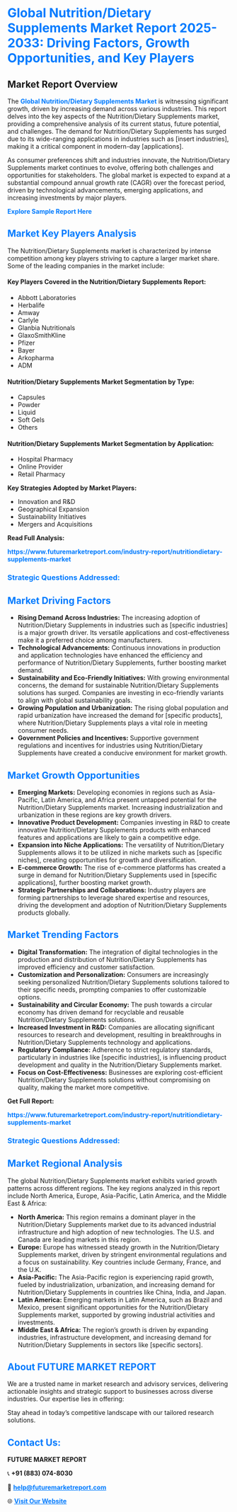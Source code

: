 <h1 style="color: #007BFF;">Global Nutrition/Dietary Supplements Market Report 2025-2033: Driving Factors, Growth Opportunities, and Key Players</h1>

<section id="overview">
<h2>Market Report Overview</h2>
<p>The <a href="https://www.futuremarketreport.com/industry-report/nutritiondietary-supplements-market" style="color: #007BFF; text-decoration: none;"><strong>Global Nutrition/Dietary Supplements Market</strong></a> is witnessing significant growth, driven by increasing demand across various industries. This report delves into the key aspects of the Nutrition/Dietary Supplements market, providing a comprehensive analysis of its current status, future potential, and challenges. The demand for Nutrition/Dietary Supplements has surged due to its wide-ranging applications in industries such as [insert industries], making it a critical component in modern-day [applications].</p>
<p>As consumer preferences shift and industries innovate, the Nutrition/Dietary Supplements market continues to evolve, offering both challenges and opportunities for stakeholders. The global market is expected to expand at a substantial compound annual growth rate (CAGR) over the forecast period, driven by technological advancements, emerging applications, and increasing investments by major players.</p>
</section>

<section id="overview">
<p><a href="https://www.futuremarketreport.com/request-sample/reportId=82840" style="color: #007BFF; text-decoration: none;"><strong>Explore Sample Report Here</strong></a></p>
</section>

<section id="key-players">
<h2 style="color: #007BFF;">Market Key Players Analysis</h2>
<p>The Nutrition/Dietary Supplements market is characterized by intense competition among key players striving to capture a larger market share. Some of the leading companies in the market include:</p>
<h4>Key Players Covered in the Nutrition/Dietary Supplements Report:</h4>
<ul><li>Abbott Laboratories</li><li>Herbalife</li><li>Amway</li><li>Carlyle</li><li>Glanbia Nutritionals</li><li>GlaxoSmithKline</li><li>Pfizer</li><li>Bayer</li><li>Arkopharma</li><li>ADM</li></ul>
<h4>Nutrition/Dietary Supplements Market Segmentation by Type:</h4>
<ul><li>Capsules</li><li>Powder</li><li>Liquid</li><li>Soft Gels</li><li>Others</li></ul>

<h4>Nutrition/Dietary Supplements Market Segmentation by Application:</h4>
<ul><li>Hospital Pharmacy</li><li>Online Provider</li><li>Retail Pharmacy</li></ul>
<p><strong>Key Strategies Adopted by Market Players:</strong></p>
<ul>
<li>Innovation and R&D</li>
<li>Geographical Expansion</li>
<li>Sustainability Initiatives</li>
<li>Mergers and Acquisitions</li>
</ul>
</section>

<section>
<p><strong>Read Full Analysis: </strong></p><a href="https://www.futuremarketreport.com/industry-report/nutritiondietary-supplements-market" style="color: #007BFF; text-decoration: none;"><strong>https://www.futuremarketreport.com/industry-report/nutritiondietary-supplements-market</strong></a>
<h3 style="color: #007BFF;">Strategic Questions Addressed:</h3>
</section>

<section id="driving-factors">
<h2 style="color: #007BFF;">Market Driving Factors</h2>
<ul>
<li><strong>Rising Demand Across Industries:</strong> The increasing adoption of Nutrition/Dietary Supplements in industries such as [specific industries] is a major growth driver. Its versatile applications and cost-effectiveness make it a preferred choice among manufacturers.</li>
<li><strong>Technological Advancements:</strong> Continuous innovations in production and application technologies have enhanced the efficiency and performance of Nutrition/Dietary Supplements, further boosting market demand.</li>
<li><strong>Sustainability and Eco-Friendly Initiatives:</strong> With growing environmental concerns, the demand for sustainable Nutrition/Dietary Supplements solutions has surged. Companies are investing in eco-friendly variants to align with global sustainability goals.</li>
<li><strong>Growing Population and Urbanization:</strong> The rising global population and rapid urbanization have increased the demand for [specific products], where Nutrition/Dietary Supplements plays a vital role in meeting consumer needs.</li>
<li><strong>Government Policies and Incentives:</strong> Supportive government regulations and incentives for industries using Nutrition/Dietary Supplements have created a conducive environment for market growth.</li>
</ul>
</section>

<section id="growth-opportunities">
<h2 style="color: #007BFF;">Market Growth Opportunities</h2>
<ul>
<li><strong>Emerging Markets:</strong> Developing economies in regions such as Asia-Pacific, Latin America, and Africa present untapped potential for the Nutrition/Dietary Supplements market. Increasing industrialization and urbanization in these regions are key growth drivers.</li>
<li><strong>Innovative Product Development:</strong> Companies investing in R&D to create innovative Nutrition/Dietary Supplements products with enhanced features and applications are likely to gain a competitive edge.</li>
<li><strong>Expansion into Niche Applications:</strong> The versatility of Nutrition/Dietary Supplements allows it to be utilized in niche markets such as [specific niches], creating opportunities for growth and diversification.</li>
<li><strong>E-commerce Growth:</strong> The rise of e-commerce platforms has created a surge in demand for Nutrition/Dietary Supplements used in [specific applications], further boosting market growth.</li>
<li><strong>Strategic Partnerships and Collaborations:</strong> Industry players are forming partnerships to leverage shared expertise and resources, driving the development and adoption of Nutrition/Dietary Supplements products globally.</li>
</ul>
</section>

<section id="trending-factors">
<h2 style="color: #007BFF;">Market Trending Factors</h2>
<ul>
<li><strong>Digital Transformation:</strong> The integration of digital technologies in the production and distribution of Nutrition/Dietary Supplements has improved efficiency and customer satisfaction.</li>
<li><strong>Customization and Personalization:</strong> Consumers are increasingly seeking personalized Nutrition/Dietary Supplements solutions tailored to their specific needs, prompting companies to offer customizable options.</li>
<li><strong>Sustainability and Circular Economy:</strong> The push towards a circular economy has driven demand for recyclable and reusable Nutrition/Dietary Supplements solutions.</li>
<li><strong>Increased Investment in R&D:</strong> Companies are allocating significant resources to research and development, resulting in breakthroughs in Nutrition/Dietary Supplements technology and applications.</li>
<li><strong>Regulatory Compliance:</strong> Adherence to strict regulatory standards, particularly in industries like [specific industries], is influencing product development and quality in the Nutrition/Dietary Supplements market.</li>
<li><strong>Focus on Cost-Effectiveness:</strong> Businesses are exploring cost-efficient Nutrition/Dietary Supplements solutions without compromising on quality, making the market more competitive.</li>
</ul>
</section>

<section>
<p><strong>Get Full Report: </strong></p><a href="https://www.futuremarketreport.com/industry-report/nutritiondietary-supplements-market" style="color: #007BFF; text-decoration: none;"><strong>https://www.futuremarketreport.com/industry-report/nutritiondietary-supplements-market</strong></a>
<h3 style="color: #007BFF;">Strategic Questions Addressed:</h3>
</section>


<section id="regional-analysis">
<h2 style="color: #007BFF;">Market Regional Analysis</h2>
<p>The global Nutrition/Dietary Supplements market exhibits varied growth patterns across different regions. The key regions analyzed in this report include North America, Europe, Asia-Pacific, Latin America, and the Middle East & Africa:</p>
<ul>
<li><strong>North America:</strong> This region remains a dominant player in the Nutrition/Dietary Supplements market due to its advanced industrial infrastructure and high adoption of new technologies. The U.S. and Canada are leading markets in this region.</li>
<li><strong>Europe:</strong> Europe has witnessed steady growth in the Nutrition/Dietary Supplements market, driven by stringent environmental regulations and a focus on sustainability. Key countries include Germany, France, and the U.K.</li>
<li><strong>Asia-Pacific:</strong> The Asia-Pacific region is experiencing rapid growth, fueled by industrialization, urbanization, and increasing demand for Nutrition/Dietary Supplements in countries like China, India, and Japan.</li>
<li><strong>Latin America:</strong> Emerging markets in Latin America, such as Brazil and Mexico, present significant opportunities for the Nutrition/Dietary Supplements market, supported by growing industrial activities and investments.</li>
<li><strong>Middle East & Africa:</strong> The region’s growth is driven by expanding industries, infrastructure development, and increasing demand for Nutrition/Dietary Supplements in sectors like [specific sectors].</li>
</ul>
</section>

<footer>
<h2 style="color: #007BFF;">About FUTURE MARKET REPORT</h2>
<p>We are a trusted name in market research and advisory services, delivering actionable insights and strategic support to businesses across diverse industries. Our expertise lies in offering:</p>

<p>Stay ahead in today’s competitive landscape with our tailored research solutions.</p>

<h2 style="color: #007BFF;">Contact Us:</h2>
<p><strong>FUTURE MARKET REPORT</strong></p>
<p>📞 <strong>+91 (883) 074-8030</strong></p>
<p>📧 <strong><a href="mailto:help@futuremarketreport.com" style="color: #007BFF;">help@futuremarketreport.com</a></strong></p>
<p>🌐 <strong><a href="https://www.futuremarketreport.com/" style="color: #007BFF;">Visit Our Website</a></strong></p>
</footer>